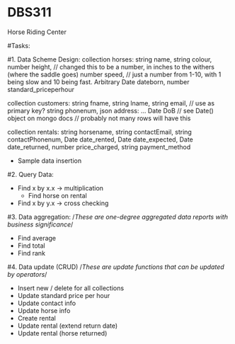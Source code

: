 # DBS311
 Horse Riding Center

#Tasks:

#1. Data Scheme Design:
collection horses:
	string name,
	string colour,
	number height, // changed this to be a number, in inches to the withers (where the saddle goes)
	number speed, // just a number from 1-10, with 1 being slow and 10 being fast. Arbitrary
	Date dateborn,
	number standard_priceperhour

collection customers:
	string fname,
	string lname,
	string email, // use as primary key?
	string phonenum,
	json address:
		...
	Date DoB // see Date() object on mongo docs
					 // probably not many rows will have this

collection rentals:
	string horsename,
	string contactEmail,
	string contactPhonenum,
	Date date_rented,
	Date date_expected,
	Date date_returned,
	number price_charged,
	string payment_method

 - Sample data insertion

 #2. Query Data:
 - Find x by x.x -> multiplication
 	- Find horse on rental
 - Find x by y.x -> cross checking

 #3. Data aggregation: /*These are one-degree aggregated data reports with business significance*/
 - Find average
 - Find total
 - Find rank

#4. Data update (CRUD) /*These are update functions that can be  updated by operators*/
- Insert new / delete for all collections
- Update standard price per hour
- Update contact info
- Update horse info
- Create rental
- Update rental (extend return date)
- Update rental (horse returned)
